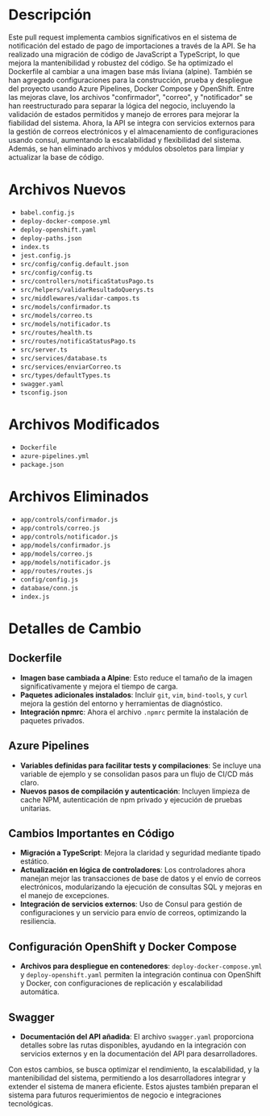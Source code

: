 # Descripción

Este pull request implementa cambios significativos en el sistema de notificación del estado de pago de importaciones a través de la API. Se ha realizado una migración de código de JavaScript a TypeScript, lo que mejora la mantenibilidad y robustez del código. Se ha optimizado el Dockerfile al cambiar a una imagen base más liviana (alpine). También se han agregado configuraciones para la construcción, prueba y despliegue del proyecto usando Azure Pipelines, Docker Compose y OpenShift. Entre las mejoras clave, los archivos "confirmador", "correo", y "notificador" se han reestructurado para separar la lógica del negocio, incluyendo la validación de estados permitidos y manejo de errores para mejorar la fiabilidad del sistema. Ahora, la API se integra con servicios externos para la gestión de correos electrónicos y el almacenamiento de configuraciones usando consul, aumentando la escalabilidad y flexibilidad del sistema. Además, se han eliminado archivos y módulos obsoletos para limpiar y actualizar la base de código.

# Archivos Nuevos

- `babel.config.js`
- `deploy-docker-compose.yml`
- `deploy-openshift.yaml`
- `deploy-paths.json`
- `index.ts`
- `jest.config.js`
- `src/config/config.default.json`
- `src/config/config.ts`
- `src/controllers/notificaStatusPago.ts`
- `src/helpers/validarResultadoQuerys.ts`
- `src/middlewares/validar-campos.ts`
- `src/models/confirmador.ts`
- `src/models/correo.ts`
- `src/models/notificador.ts`
- `src/routes/health.ts`
- `src/routes/notificaStatusPago.ts`
- `src/server.ts`
- `src/services/database.ts`
- `src/services/enviarCorreo.ts`
- `src/types/defaultTypes.ts`
- `swagger.yaml`
- `tsconfig.json`

# Archivos Modificados

- `Dockerfile`
- `azure-pipelines.yml`
- `package.json`

# Archivos Eliminados

- `app/controls/confirmador.js`
- `app/controls/correo.js`
- `app/controls/notificador.js`
- `app/models/confirmador.js`
- `app/models/correo.js`
- `app/models/notificador.js`
- `app/routes/routes.js`
- `config/config.js`
- `database/conn.js`
- `index.js`

# Detalles de Cambio

## Dockerfile

- **Imagen base cambiada a Alpine**: Esto reduce el tamaño de la imagen significativamente y mejora el tiempo de carga.
- **Paquetes adicionales instalados**: Incluir `git`, `vim`, `bind-tools`, y `curl` mejora la gestión del entorno y herramientas de diagnóstico.
- **Integración npmrc**: Ahora el archivo `.npmrc` permite la instalación de paquetes privados.

## Azure Pipelines

- **Variables definidas para facilitar tests y compilaciones**: Se incluye una variable de ejemplo y se consolidan pasos para un flujo de CI/CD más claro.
- **Nuevos pasos de compilación y autenticación**: Incluyen limpieza de cache NPM, autenticación de npm privado y ejecución de pruebas unitarias.

## Cambios Importantes en Código

- **Migración a TypeScript**: Mejora la claridad y seguridad mediante tipado estático.
- **Actualización en lógica de controladores**: Los controladores ahora manejan mejor las transacciones de base de datos y el envío de correos electrónicos, modularizando la ejecución de consultas SQL y mejoras en el manejo de excepciones.
- **Integración de servicios externos**: Uso de Consul para gestión de configuraciones y un servicio para envío de correos, optimizando la resiliencia.

## Configuración OpenShift y Docker Compose

- **Archivos para despliegue en contenedores**: `deploy-docker-compose.yml` y `deploy-openshift.yaml` permiten la integración continua con OpenShift y Docker, con configuraciones de replicación y escalabilidad automática.

## Swagger

- **Documentación del API añadida**: El archivo `swagger.yaml` proporciona detalles sobre las rutas disponibles, ayudando en la integración con servicios externos y en la documentación del API para desarrolladores.

Con estos cambios, se busca optimizar el rendimiento, la escalabilidad, y la mantenibilidad del sistema, permitiendo a los desarrolladores integrar y extender el sistema de manera eficiente. Estos ajustes también preparan el sistema para futuros requerimientos de negocio e integraciones tecnológicas.